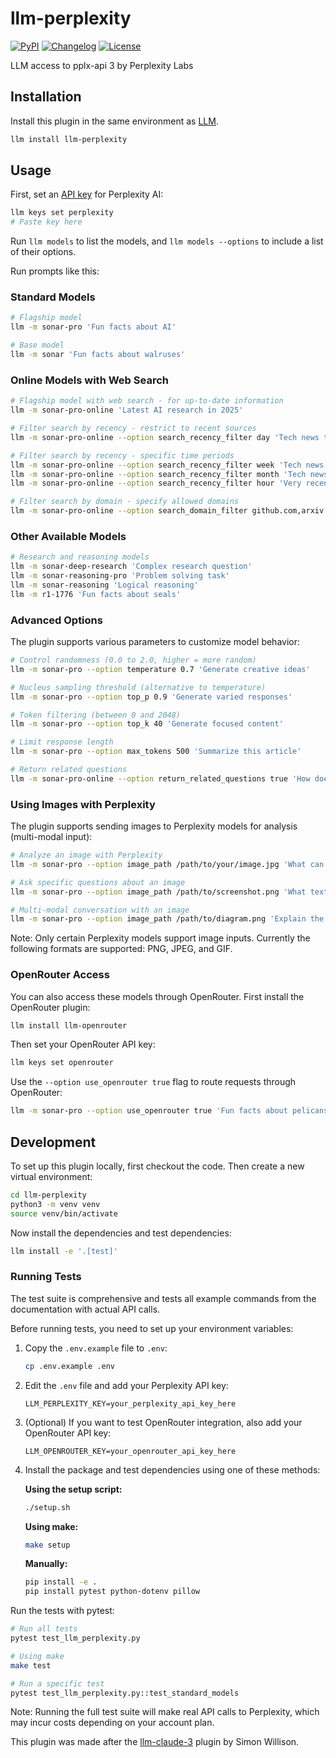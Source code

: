 # llm-perplexity

[![PyPI](https://img.shields.io/pypi/v/llm-perplexity.svg)](https://pypi.org/project/llm-perplexity/)
[![Changelog](https://img.shields.io/github/v/release/hex/llm-perplexity?include_prereleases&label=changelog)](https://github.com/hex/llm-perplexity/releases)
[![License](https://img.shields.io/badge/license-Apache%202.0-blue.svg)](https://github.com/hex/llm-perplexity/blob/main/LICENSE)

LLM access to pplx-api 3 by Perplexity Labs

## Installation

Install this plugin in the same environment as [LLM](https://llm.datasette.io/).

```bash
llm install llm-perplexity
```

## Usage

First, set an [API key](https://www.perplexity.ai/settings/api) for Perplexity AI:

```bash
llm keys set perplexity
# Paste key here
```

Run `llm models` to list the models, and `llm models --options` to include a list of their options.

Run prompts like this:

### Standard Models

```bash
# Flagship model
llm -m sonar-pro 'Fun facts about AI'

# Base model
llm -m sonar 'Fun facts about walruses'
```

### Online Models with Web Search

```bash
# Flagship model with web search - for up-to-date information
llm -m sonar-pro-online 'Latest AI research in 2025'

# Filter search by recency - restrict to recent sources
llm -m sonar-pro-online --option search_recency_filter day 'Tech news today'

# Filter search by recency - specific time periods
llm -m sonar-pro-online --option search_recency_filter week 'Tech news this week'
llm -m sonar-pro-online --option search_recency_filter month 'Tech news this month'
llm -m sonar-pro-online --option search_recency_filter hour 'Very recent news'

# Filter search by domain - specify allowed domains
llm -m sonar-pro-online --option search_domain_filter github.com,arxiv.org 'LLM advancements'
```

### Other Available Models

```bash
# Research and reasoning models
llm -m sonar-deep-research 'Complex research question'
llm -m sonar-reasoning-pro 'Problem solving task'
llm -m sonar-reasoning 'Logical reasoning'
llm -m r1-1776 'Fun facts about seals'
```

### Advanced Options

The plugin supports various parameters to customize model behavior:

```bash
# Control randomness (0.0 to 2.0, higher = more random)
llm -m sonar-pro --option temperature 0.7 'Generate creative ideas'

# Nucleus sampling threshold (alternative to temperature)
llm -m sonar-pro --option top_p 0.9 'Generate varied responses'

# Token filtering (between 0 and 2048)
llm -m sonar-pro --option top_k 40 'Generate focused content'

# Limit response length
llm -m sonar-pro --option max_tokens 500 'Summarize this article'

# Return related questions
llm -m sonar-pro-online --option return_related_questions true 'How does quantum computing work?'
```

### Using Images with Perplexity

The plugin supports sending images to Perplexity models for analysis (multi-modal input):

```bash
# Analyze an image with Perplexity
llm -m sonar-pro --option image_path /path/to/your/image.jpg 'What can you tell me about this image?'

# Ask specific questions about an image
llm -m sonar-pro --option image_path /path/to/screenshot.png 'What text appears in this screenshot?'

# Multi-modal conversation with an image
llm -m sonar-pro --option image_path /path/to/diagram.png 'Explain the process shown in this diagram'
```

Note: Only certain Perplexity models support image inputs. Currently the following formats are supported: PNG, JPEG, and GIF.

### OpenRouter Access

You can also access these models through OpenRouter. First install the OpenRouter plugin:

```bash
llm install llm-openrouter
```

Then set your OpenRouter API key:

```bash
llm keys set openrouter
```

Use the `--option use_openrouter true` flag to route requests through OpenRouter:

```bash
llm -m sonar-pro --option use_openrouter true 'Fun facts about pelicans'
```

## Development

To set up this plugin locally, first checkout the code. Then create a new virtual environment:

```bash
cd llm-perplexity
python3 -m venv venv
source venv/bin/activate
```

Now install the dependencies and test dependencies:

```bash
llm install -e '.[test]'
```

### Running Tests

The test suite is comprehensive and tests all example commands from the documentation with actual API calls.

Before running tests, you need to set up your environment variables:

1. Copy the `.env.example` file to `.env`:
   ```bash
   cp .env.example .env
   ```

2. Edit the `.env` file and add your Perplexity API key:
   ```
   LLM_PERPLEXITY_KEY=your_perplexity_api_key_here
   ```

3. (Optional) If you want to test OpenRouter integration, also add your OpenRouter API key:
   ```
   LLM_OPENROUTER_KEY=your_openrouter_api_key_here
   ```

4. Install the package and test dependencies using one of these methods:

   **Using the setup script:**
   ```bash
   ./setup.sh
   ```

   **Using make:**
   ```bash
   make setup
   ```

   **Manually:**
   ```bash
   pip install -e .
   pip install pytest python-dotenv pillow
   ```

Run the tests with pytest:

```bash
# Run all tests
pytest test_llm_perplexity.py

# Using make
make test

# Run a specific test
pytest test_llm_perplexity.py::test_standard_models
```

Note: Running the full test suite will make real API calls to Perplexity, which may incur costs depending on your account plan.

This plugin was made after the [llm-claude-3](https://github.com/simonw/llm-claude-3) plugin by Simon Willison.